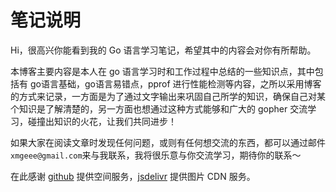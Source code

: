 # 笔记说明

Hi，很高兴你能看到我的 Go 语言学习笔记，希望其中的内容会对你有所帮助。

本博客主要内容是本人在 go 语言学习时和工作过程中总结的一些知识点，其中包括有 go语言基础，go语言易错点，pprof 进行性能检测等内容，之所以采用博客的方式来记录，一方面是为了通过文字输出来巩固自己所学的知识，确保自己对某个知识是了解清楚的，另一方面也想通过这种方式能够和广大的 gopher 交流学习，碰撞出知识的火花，让我们共同进步！

如果大家在阅读文章时发现任何问题，或则有任何想交流的东西，都可以通过邮件 `xmgeee@gmail.com`来与我联系，我将很乐意与你交流学习，期待你的联系～

在此感谢 [github](https://github.com) 提供空间服务，[jsdelivr](https://www.jsdelivr.com/?docs=gh) 提供图片 CDN 服务。
